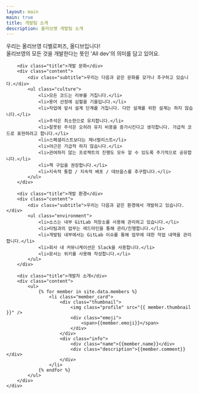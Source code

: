```yaml
---
layout: main
main: true
title: 개발팀 소개
description: 올리브영 개발팀 소개
---
```


<div class="loading-animation">
    <div class="about">
        우리는 올리브영 디벨로퍼즈, 올디브입니다!<br/>
        올리브영의 모든 것을 개발한다는 뜻인 'All dev'의 의미를 담고 있어요.<br/>

        <div class="title">개발 문화</div>
        <div class="content">
            <div class="subtitle">우리는 다음과 같은 문화를 갖거나 추구하고 있습니다.</div>
            <ul class="culture">
                <li>모든 코드는 리뷰를 거칩니다.</li>
                <li>용어 선정에 심혈을 기울입니다.</li>
                <li>작업에 앞서 설계 단계를 거칩니다. 다만 설계를 위한 설계는 하지 않습니다.</li>
                <li>주석은 최소한으로 유지합니다.</li>
                <li>잘못된 주석은 오히려 유지 비용을 증가시킨다고 생각합니다. 가급적 코드로 표현하려고 합니다.</li>
                <li>스페셜리스트보다는 제너럴리스트</li>
                <li>야근은 가급적 하지 않습니다.</li>
                <li>관여하지 않는 프로젝트의 진행도 모두 알 수 있도록 주기적으로 공유합니다.</li>
                <li>책 구입을 권장합니다.</li>
                <li>지속적 통합 / 지속적 배포 / 데브옵스를 추구합니다.</li>
            </ul>
        </div>
    
        <div class="title">개발 환경</div>
        <div class="content">
            <div class="subtitle">우리는 다음과 같은 환경에서 개발하고 있습니다.</div>
            <ul class="environment">
                <li>소스는 내부 GitLab 저장소를 사용해 관리하고 있습니다.</li>
                <li>타팀과의 업무는 레드마인을 통해 관리/진행합니다.</li>
                <li>개발팀 내부에서는 GitLab 이슈를 통해 업무에 대한 작업 내역을 관리합니다.</li>
                <li>회사 내 커뮤니케이션은 Slack을 사용합니다.</li>
                <li>문서는 위키를 사용해 작성합니다.</li>
            </ul>
        </div>

        <div class="title">개발자 소개</div>
        <div class="content">
            <ul>
                {% for member in site.data.members %}
                    <li class="member_card">
                        <div class="thumbnail">
                            <img class="profile" src="{{ member.thumbnail }}" />
                            <div class="emoji">
                                <span>{{member.emoji}}</span>
                            </div>
                        </div>
                        <div class="info">
                            <div class="name">{{member.name}}</div>
                            <div class="description">{{member.comment}}</div>
                        </div>
                    </li>
                {% endfor %}
            </ul>
        </div>
    </div>
</div>
